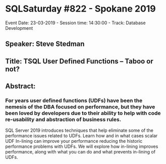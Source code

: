 # SQLSaturday #822 - Spokane 2019
Event Date: 23-03-2019 - Session time: 14:30:00 - Track: Database Development
## Speaker: Steve Stedman
## Title: TSQL User Defined Functions – Taboo or not?
## Abstract:
### For years user defined functions (UDFs) have been the nemesis of the DBA focused on performance, but they have been loved by developers due to their ability to help with code re-usability and abstraction of business rules.
SQL Server 2019 introduces techniques that help eliminate some of the performance issues related to UDFs. Learn how and in what cases scalar UDF In-lining can improve your performance reducing the historic performance problems with UDFs.
We will explore how in-lining improves performance, along with what you can do and what prevents in-lining of UDFs.
